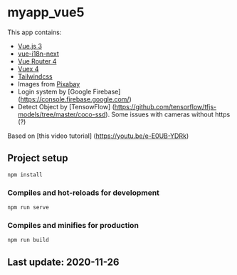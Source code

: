 # myapp_vue5
This app contains:
- [Vue.js 3](https://v3.vuejs.org/)
- [vue-i18n-next](https://github.com/intlify/vue-i18n-next)
- [Vue Router 4](https://next.router.vuejs.org/)
- [Vuex 4](https://next.vuex.vuejs.org/)
- [Tailwindcss](https://tailwindcss.com/)
- Images from [Pixabay](https://pixabay.com)
- Login system by [Google Firebase] (https://console.firebase.google.com/)
- Detect Object by [TensowFlow] (https://github.com/tensorflow/tfjs-models/tree/master/coco-ssd). Some issues with cameras without https (?)

Based on [this video tutorial] (https://youtu.be/e-E0UB-YDRk) 

## Project setup
```
npm install
```

### Compiles and hot-reloads for development
```
npm run serve
```

### Compiles and minifies for production
```
npm run build
```

## Last update: 2020-11-26
